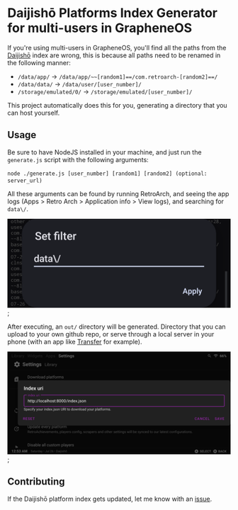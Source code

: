 # Daijishō Platforms Index Generator for multi-users in GrapheneOS

If you're using multi-users in GrapheneOS, you'll find all the paths from the [Daijishō](https://github.com/TapiocaFox/Daijishou) index are wrong, this is because all paths need to be renamed in the following manner:

- `/data/app/` -> `/data/app/~~[random1]==/com.retroarch-[random2]==/`
- `/data/data/` -> `/data/user/[user_number]/`
- `/storage/emulated/0/` -> `/storage/emulated/[user_number]/`

This project automatically does this for you, generating a directory that you can host yourself.

## Usage

Be sure to have NodeJS installed in your machine, and just run the `generate.js` script with the following arguments:

```
node ./generate.js [user_number] [random1] [random2] (optional: server_url)
```

All these arguments can be found by running RetroArch, and seeing the app logs (Apps > Retro Arch > Application info > View logs), and searching for `data\/`.

![](./tutorial-1.png);

After executing, an `out/` directory will be generated. Directory that you can upload to your own github repo, or serve through a local server in your phone (with an app like [Transfer](https://github.com/matan-h/Transfer) for example).

![](./tutorial-2.png);

## Contributing

If the Daijishō platform index gets updated, let me know with an [issue](https://github.com/LuanHimmlisch/Daijishou-Index-Gen-GrapheneOS/issues).
